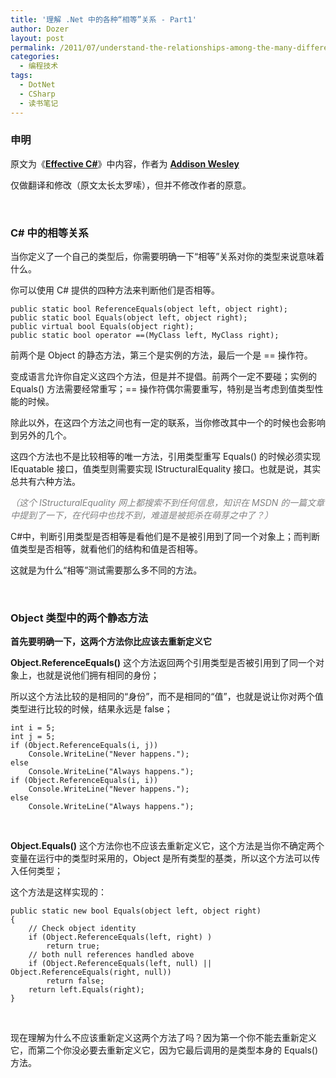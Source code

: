 ```yaml
---
title: '理解 .Net 中的各种“相等”关系 - Part1'
author: Dozer
layout: post
permalink: /2011/07/understand-the-relationships-among-the-many-different-concepts-of-equality-part1.html
categories:
  - 编程技术
tags:
  - DotNet
  - CSharp
  - 读书笔记
---
```


### 申明

原文为《<a href="http://books.google.com/books?id=6qkSQQAACAAJ" target="_blank"><strong>Effective C#</strong></a>》中内容，作者为 <a href="http://www.google.com/search?q=Addison+Wesley" target="_blank"><strong>Addison Wesley</strong></a>

仅做翻译和修改（原文太长太罗嗦），但并不修改作者的原意。

&nbsp;

### C# 中的相等关系

当你定义了一个自己的类型后，你需要明确一下“相等”关系对你的类型来说意味着什么。

你可以使用 C# 提供的四种方法来判断他们是否相等。

    public static bool ReferenceEquals(object left, object right);
    public static bool Equals(object left, object right);
    public virtual bool Equals(object right);
    public static bool operator ==(MyClass left, MyClass right);

前两个是 Object 的静态方法，第三个是实例的方法，最后一个是 == 操作符。

变成语言允许你自定义这四个方法，但是并不提倡。前两个一定不要碰；实例的 Equals() 方法需要经常重写；== 操作符偶尔需要重写，特别是当考虑到值类型性能的时候。

除此以外，在这四个方法之间也有一定的联系，当你修改其中一个的时候也会影响到另外的几个。

<!--more-->

这四个方法也不是比较相等的唯一方法，引用类型重写 Equals() 的时候必须实现 IEquatable<T> 接口，值类型则需要实现 IStructuralEquality 接口。也就是说，其实总共有六种方法。

*<span style="color: #808080;">（这个 IStructuralEquality 网上都搜索不到任何信息，知识在 MSDN 的一篇文章中提到了一下，在代码中也找不到，难道是被扼杀在萌芽之中了？）</span>*

C#中，判断引用类型是否相等是看他们是不是被引用到了同一个对象上；而判断值类型是否相等，就看他们的结构和值是否相等。

这就是为什么“相等”测试需要那么多不同的方法。

&nbsp;

### Object 类型中的两个静态方法

**首先要明确一下，这两个方法你比应该去重新定义它**

**Object.ReferenceEquals()** 这个方法返回两个引用类型是否被引用到了同一个对象上，也就是说他们拥有相同的身份；

所以这个方法比较的是相同的“身份”，而不是相同的“值”，也就是说让你对两个值类型进行比较的时候，结果永远是 false；

    int i = 5;
    int j = 5;
    if (Object.ReferenceEquals(i, j))
    	Console.WriteLine("Never happens.");
    else
    	Console.WriteLine("Always happens.");
    if (Object.ReferenceEquals(i, i))
    	Console.WriteLine("Never happens.");
    else
    	Console.WriteLine("Always happens.");

&nbsp;

**Object.Equals()** 这个方法你也不应该去重新定义它，这个方法是当你不确定两个变量在运行中的类型时采用的，Object 是所有类型的基类，所以这个方法可以传入任何类型；

这个方法是这样实现的：

    public static new bool Equals(object left, object right)
    {
    	// Check object identity
    	if (Object.ReferenceEquals(left, right) )
    		return true;
    	// both null references handled above
    	if (Object.ReferenceEquals(left, null) || Object.ReferenceEquals(right, null))
    		return false;
    	return left.Equals(right);
    }

&nbsp;

现在理解为什么不应该重新定义这两个方法了吗？因为第一个你不能去重新定义它，而第二个你没必要去重新定义它，因为它最后调用的是类型本身的 Equals() 方法。
